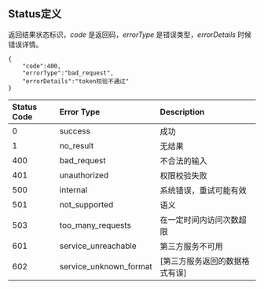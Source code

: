 
## Status定义
返回结果状态标识，_code_ 是返回码，_errorType_ 是错误类型，_errorDetails_ 时候错误详情。

```
{
    "code":400,
    "errorType":"bad_request",
    "errorDetails":"token校验不通过"
}
```

| Status Code | Error Type | Description |
| :--- | :--- | :--- |
| 0 | success | 成功 |
| 1 | no\_result | 无结果 |
| 400 | bad\_request | 不合法的输入 |
| 401 | unauthorized | 权限校验失败 |
| 500 | internal | 系统错误，重试可能有效 |
| 501 | not\_supported | 语义 |
| 503 | too\_many\_requests | 在一定时间内访问次数超限 |
| 601 | service\_unreachable | 第三方服务不可用 |
| 602 | service\_unknown\_format | [第三方服务返回的数据格式有误] |
